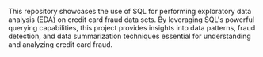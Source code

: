 This repository showcases the use of SQL for performing exploratory data analysis (EDA) on credit card fraud data sets. By leveraging SQL's powerful querying capabilities, this project provides insights into data patterns, fraud detection, and data summarization techniques essential for understanding and analyzing credit card fraud.
